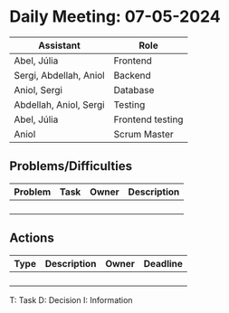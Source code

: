 # Daily Meeting: 07-05-2024

| **Assistant**          | **Role**         |
|------------------------|------------------|
| Abel, Júlia            | Frontend         |
| Sergi, Abdellah, Aniol | Backend          |
| Aniol, Sergi           | Database         |
| Abdellah, Aniol, Sergi | Testing          |
| Abel, Júlia            | Frontend testing |
| Aniol                  | Scrum Master     |

## Problems/Difficulties

| Problem | Task | Owner | Description |
|---------|------|-------|-------------|
|         |      |       |             |
|         |      |       |             |
|         |      |       |             |
|         |      |       |             |

## Actions

| Type | Description | Owner | Deadline |
|------|-------------|-------|----------|
|      |             |       |          |
|      |             |       |          |
|      |             |       |          |
|      |             |       |          |

T: Task
D: Decision
I: Information
